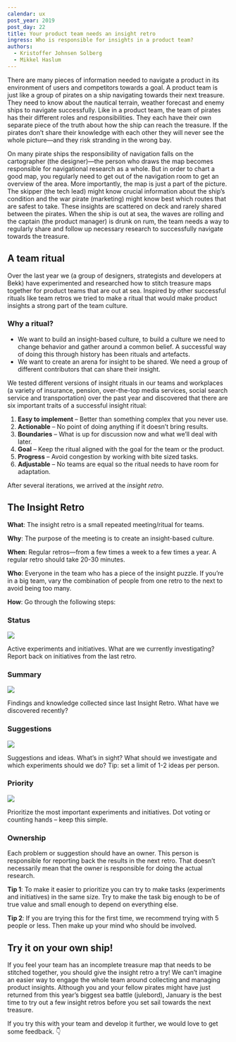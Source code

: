 ```yaml
---
calendar: ux
post_year: 2019
post_day: 22
title: Your product team needs an insight retro
ingress: Who is responsible for insights in a product team?
authors:
  - Kristoffer Johnsen Solberg
  - Mikkel Haslum
---
```

There are many pieces of information needed to navigate a product in its environment of users and competitors towards a goal. A product team is just like a group of pirates on a ship navigating towards their next treasure. They need to know about the nautical terrain, weather forecast and enemy ships to navigate successfully. Like in a product team, the team of pirates has their different roles and responsibilities. They each have their own separate piece of the truth about how the ship can reach the treasure. If the pirates don’t share their knowledge with each other they will never see the whole picture—and they risk stranding in the wrong bay.

On many pirate ships the responsibility of navigation falls on the cartographer (the designer)—the person who draws the map becomes responsible for navigational research as a whole. But in order to chart a good map, you regularly need to get out of the navigation room to get an overview of the area. More importantly, the map is just a part of the picture. The skipper (the tech lead) might know crucial information about the ship’s condition and the war pirate (marketing) might know best which routes that are safest to take. These insights are scattered on deck and rarely shared between the pirates. When the ship is out at sea, the waves are rolling and the captain (the product manager) is drunk on rum, the team needs a way to regularly share and follow up necessary research to successfully navigate towards the treasure. 

## A team ritual

Over the last year we (a group of designers, strategists and developers at Bekk) have experimented and researched how to stitch treasure maps together for product teams that are out at sea. Inspired by other successful rituals like team retros we tried to make a ritual that would make product insights a strong part of the team culture. 

### Why a ritual?

* We want to build an insight-based culture, to build a culture we need to change behavior and gather around a common belief. A successful way of doing this through history has been rituals and artefacts.
* We want to create an arena for insight to be shared. We need a group of different contributors that can share their insight.

We tested different versions of insight rituals in our teams and workplaces (a variety of insurance, pension, over-the-top media services, social search service and transportation) over the past year and discovered that there are six important traits of a successful insight ritual:

1. **Easy to implement** – Better than something complex that you never use.
2. **Actionable** – No point of doing anything if it doesn’t bring results.
3. **Boundaries** – What is up for discussion now and what we’ll deal with later. 
4. **Goal** – Keep the ritual aligned with the goal for the team or the product.
5. **Progress** – Avoid congestion by working with bite sized tasks.
6. **Adjustable** – No teams are equal so the ritual needs to have room for adaptation.

After several iterations, we arrived at the _insight retro_.

## The Insight Retro

**What**: The insight retro is a small repeated meeting/ritual for teams.

**Why**: The purpose of the meeting is to create an insight-based culture.

**When**: Regular retros—from a few times a week to a few times a year. A regular retro should take 20-30 minutes.

**Who**: Everyone in the team who has a piece of the insight puzzle. If you’re in a big team, vary the combination of people from one retro to the next to avoid being too many.

**How**: Go through the following steps:

### Status

![](https://dagfrode.no/artikler/jul/serious-creativity/logical-thinking.png)

Active experiments and initiatives. What are we currently investigating? Report back on initiatives from the last retro.

### Summary

![](https://dagfrode.no/artikler/jul/serious-creativity/logical-thinking.png)

Findings and knowledge collected since last Insight Retro. What have we discovered recently?

### Suggestions

![](https://dagfrode.no/artikler/jul/serious-creativity/logical-thinking.png)

Suggestions and ideas. What’s in sight? What should we investigate and which experiments should we do? Tip: set a limit of 1-2 ideas per person.

### Priority

![](https://dagfrode.no/artikler/jul/serious-creativity/logical-thinking.png)

Prioritize the most important experiments and initiatives. Dot voting or counting hands – keep this simple.

### Ownership



Each problem or suggestion should have an owner. This person is responsible for reporting back the results in the next retro. That doesn’t necessarily mean that the owner is responsible for doing the actual research.

**Tip 1**: To make it easier to prioritize you can try to make tasks (experiments and initiatives) in the same size. Try to make the task big enough to be of true value and small enough to depend on everything else.

**Tip 2**: If you are trying this for the first time, we recommend trying with 5 people or less. Then make up your mind who should be involved.

## Try it on your own ship!

If you feel your team has an incomplete treasure map that needs to be stitched together, you should give the insight retro a try! We can’t imagine an easier way to engage the whole team around collecting and managing product insights. Although you and your fellow pirates might have just returned from this year’s biggest sea battle (julebord), January is the best time to try out a few insight retros before you set sail towards the next treasure. 

If you try this with your team and develop it further, we would love to get some feedback.
👇
